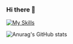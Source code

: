 ### Hi there 👋

[![My Skills](https://skillicons.dev/icons?i=godot,unity)](https://skillicons.dev)

![Anurag's GitHub stats](https://github-readme-stats.vercel.app/api?pingu0427=anuraghazra&show_icons=true&theme=radical)
